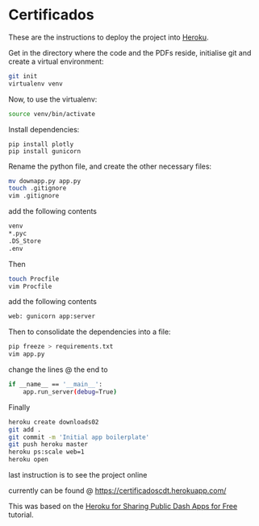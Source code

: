 # Certificados

These are the instructions to deploy the project into [Heroku](https://www.heroku.com/). 

Get in the directory where the code and the PDFs reside, initialise git and create a virtual environment:
```bash
git init
virtualenv venv
```
Now, to use the virtualenv:
```bash
source venv/bin/activate
```
Install dependencies:
``` pip install dash
pip install plotly
pip install gunicorn
```
Rename the python file, and create the other necessary files:
```bash
mv downapp.py app.py
touch .gitignore
vim .gitignore
```
add the following contents
```bash
venv
*.pyc
.DS_Store
.env
```
Then
```bash
touch Procfile
vim Procfile
```
add the following contents
```bash
web: gunicorn app:server
```
Then to consolidate the dependencies into a file:
```bash
pip freeze > requirements.txt
vim app.py
```
change the lines @ the end to
```bash
if __name__ == '__main__':
    app.run_server(debug=True) 
```
Finally
```bash
heroku create downloads02
git add .
git commit -m 'Initial app boilerplate'
git push heroku master
heroku ps:scale web=1
heroku open
```
last instruction is to see the project online

currently can be found @ https://certificadoscdt.herokuapp.com/

This was based on the [Heroku for Sharing Public Dash Apps for Free](https://dash.plotly.com/deployment) tutorial.

